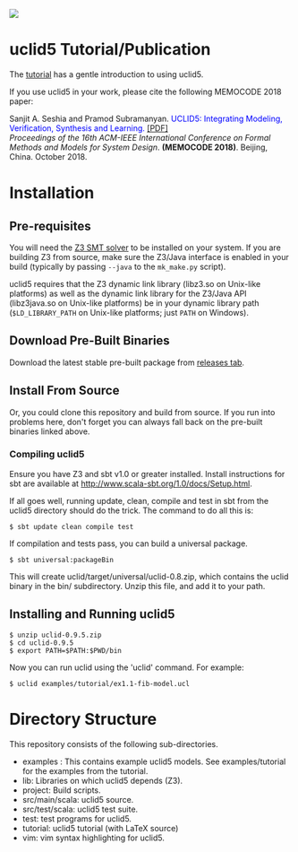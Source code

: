 <a href="https://travis-ci.org/uclid-org/uclid"><img src="https://travis-ci.org/uclid-org/uclid.svg?branch=master"></a>

# uclid5 Tutorial/Publication

The [tutorial](https://github.com/uclid-org/uclid/blob/master/tutorial/tutorial.pdf) has a gentle introduction to using uclid5.

If you use uclid5 in your work, please cite the following MEMOCODE 2018 paper:

Sanjit A. Seshia and Pramod Subramanyan. <font color="blue">UCLID5: Integrating Modeling, Verification, Synthesis and Learning.</font>
 [\[PDF\]](https://cse.iitk.ac.in/users/spramod/papers/memocode18.pdf)    
*Proceedings of the 16th ACM-IEEE International Conference on Formal Methods and Models for System Design*. **(MEMOCODE 2018)**. Beijing, China. October 2018.   

# Installation

## Pre-requisites

You will need the [Z3 SMT solver](https://github.com/Z3Prover/z3) to be installed on your system. If you are building Z3 from source, make sure the Z3/Java interface is enabled in your build (typically by passing `--java` to the `mk_make.py` script). 

uclid5 requires that the Z3 dynamic link library (libz3.so on Unix-like platforms) as well as the dynamic link library for the Z3/Java API (libz3java.so on Unix-like platforms) be in your dynamic library path (`$LD_LIBRARY_PATH` on Unix-like platforms; just `PATH` on Windows).

## Download Pre-Built Binaries

Download the latest stable pre-built package from [releases tab](https://github.com/uclid-org/uclid/releases).

## Install From Source

Or, you could clone this repository and build from source. If you run into problems here, don't forget you can always fall back on the pre-built binaries linked above.

### Compiling uclid5

Ensure you have Z3 and sbt v1.0 or greater installed. Install instructions for sbt are available at http://www.scala-sbt.org/1.0/docs/Setup.html.

If all goes well, running update, clean, compile and test in sbt from the uclid5 directory should do the trick. The command to do all this is:

    $ sbt update clean compile test

If compilation and tests pass, you can build a universal package.

    $ sbt universal:packageBin

This will create uclid/target/universal/uclid-0.8.zip, which contains the uclid binary in the bin/ subdirectory. Unzip this file, and add it to your path.

## Installing and Running uclid5

    $ unzip uclid-0.9.5.zip
    $ cd uclid-0.9.5
    $ export PATH=$PATH:$PWD/bin

Now you can run uclid using the 'uclid' command. For example:

    $ uclid examples/tutorial/ex1.1-fib-model.ucl

# Directory Structure

This repository consists of the following sub-directories.
 - examples : This contains example uclid5 models. See examples/tutorial for the examples from the tutorial.
 - lib: Libraries on which uclid5 depends (Z3).
 - project: Build scripts.
 - src/main/scala: uclid5 source.
 - src/test/scala: uclid5 test suite.
 - test: test programs for uclid5.
 - tutorial: uclid5 tutorial (with LaTeX source)
 - vim: vim syntax highlighting for uclid5. 
